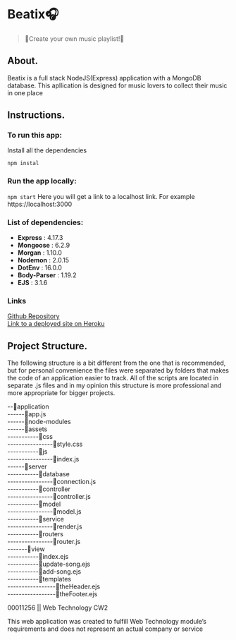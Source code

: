 # Beatix🎧
> 🎵Create your own music playlist!🎵
## About.
Beatix is a full stack NodeJS(Express) application with a MongoDB database. This apllication is designed for music lovers to collect their music in one place



## Instructions.

### To run this app:
Install all the dependencies

`
npm instal
`
### Run the app locally:

`
npm start
`
Here you will get a link to a localhost link. For example https://localhost:3000
### List of dependencies:

- **Express** : 4.17.3
- **Mongoose** : 6.2.9
- **Morgan** : 1.10.0
- **Nodemon** : 2.0.15
- **DotEnv** : 16.0.0
- **Body-Parser** : 1.19.2
- **EJS** : 3.1.6

### Links
[Github Repository](https://github.com/Salokhiddinov/music-playlist-app)                        
[Link to a deployed site on Heroku](https://music-playlist-node-app.herokuapp.com/)
## Project Structure.
The following structure is a bit different from the one that is recommended, but for personal convenience the files were separated by folders that makes the code of an application easier to track. All of the scripts are located in separate .js files and in my opinion this structure is more professional and more appropriate for bigger projects.

--📁application                                             
------📄app.js                                      
------📁node-modules                                   
------📁assets                                           
-----------📁css                                          
----------------📄style.css                                         
-----------📁js                                             
----------------📄index.js                                              
------📁server                                         
-----------📁database                                        
----------------📄connection.js                                       
-----------📁controller                                           
----------------📄controller.js                               
-----------📁model                                            
----------------📄model.js                                          
-----------📁service                                                                           
----------------📄render.js                                                 
-----------📁routers                                           
----------------📄router.js                                                       
-------📁view                                                          
-----------📄index.ejs                                           	                                       	
-----------📄update-song.ejs                                            
-----------📄add-song.ejs                                                                       
-----------📁templates                                                    
-----------------📄theHeader.ejs                                  
-----------------📄theFooter.ejs                                              

00011256 || Web Technology CW2

This web application was created to fulfill Web Technology module’s requirements and does not represent an actual company or service
